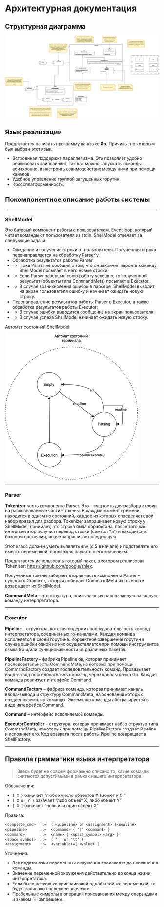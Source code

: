 # Архитектурная документация

## Структурная диаграмма

![structure](images/structure.png)

## Язык реализации

Предлагается написать программу на языке **Go**. Причины, по которым был выбран этот язык:
- Встроенная поддержка параллелизма. Это позволяет удобно реализовать пайплайнинг, так как можно запускать команды асинхронно, и настроить взаимодействие между ними при помощи каналов.
- Удобное управление группой запущенных горутин.
- Кроссплатформенность.


## Покомпонентное описание работы системы

---

### ShellModel 

Это базовый компонент работы с пользователем. Event loop, который читает команды от пользователя из stdin. ShellModel отвечает за следующие задачи:
- Ожидание и получение строки от пользователя. Полученная строка перенаправляется на обработку Parser’у.
- Обработка результатов работы Parser:
- - Пока Parser не сообщил о том, что он закончил парсить команду, ShellModel посылает в него новые строки.
- - Если Parser завершил свою работу успешно, то полученный результат (объекты типа CommandMeta) посылает в Executor.
- - В случае возникновения ошибок в парсере, ShellModel выводит на экран пользователя ошибку и начинает ожидать новую строку.
- Перенаправление результатов работы Parser в Executor, а также обработка результатов работы Executor:
- - В случае ошибки выводится сообщение на экран пользователя.
- - В случае успеха ShellModel начинает ожидать новую строку.

Автомат состояний ShellModel:

![state_machine](images/state_machine.png)

---

### Parser

**Tokenizer** часть компонента Parser. Это – сущность для разбора строки на распознаваемые части – токены. В каждый момент времени находится в одном из состояний, каждое из которых определяет свой набор правил для разбора. Tokenizer запрашивает новую строку у ShellModel; понимает, что строка была обработана, после того как интерпретатор получил перевод строки (символ ‘\n’) и находится в базовом состоянии, иначе запрашивает следующую.

Этот класс должен уметь выявлять env (с $ в начале) и подставлять его вместо переменной, продолжая парсить с его значением.

Предлагается использовать готовый пакет, в котором реализован Tokenizer: https://github.com/google/shlex.

Полученные токены забирает вторая часть компонента Parser – сущность Grammer, которая собирает CommandMeta из токенов и возвращает их ShellModel.

**CommandMeta** – это структура, описывающая распознанную валидную команду интерпретатора.

---

### Executor

**Pipeline** – структура, которая содержит последовательность команд интерпретатора, соединенных го-каналами. Каждая команда исполняется в своей горутине. Корректное завершение горутин в случае ошибки одной из них осуществляется при помощи инструментов языка Go и/или функциональности из различных пакетов.

**PipelineFactory** – фабрика Pipeline’ов, которая принимает последовательность CommandMeta, из которых при помощи CommandFactory создает последовательность команд. Провязывает ввод-вывод последовательных команд через каналы языка Go. Каждая команда реализует интерфейс Command.

**CommandFactory** – фабрика команда, которая принимает каналы ввода-вывода и структуру CommandMeta, на основании которых создает экземпляр команды. Экземпляр команды абстрагируется в виде интерфейса Command.

**Command** – интерфейс исполняемой команды.

**ExecutorController** – структура, которая принимает набор структур типа CommandMeta, из которых при помощи PipelineFactory создает Pipeline и исполняет его. Код возврата после работы Pipeline возвращает в ShellFactory.

---

## Правила грамматики языка интерпретатора

> Здесь будет не совсем формально описано то, какие команды считаются допустимыми в рамках нашего интерпретатора.

Обозначения:
- `{ X }`  означает “любое число объектов X (может и 0)”
- `( X or Y )` означает “либо объект X, либо объект Y”
- `[ X ]` означает “ноль или один объект X”

Правила:
```
<complete_cmd>  ::=  ( <pipeline> or <assignment> )<newline>
<pipeline>      ::=  <command> { '|' <command> }
<command>       ::=  <name> { <space_symbol> <arg> }
<space_symbol>  ::=  ( ‘ ’ or ‘\t’ )
<assignment>    ::=  <variable>=[ <value> ]
```

Уточнения:
- Все подстановки переменных окружения происходят до исполнения команды.
- Значение переменной окружения действительно до конца жизни интерпретатора.
- Если было несколько присваиваний одной и той же переменной, то будет записано последнее значение.
- Пробельные символы в операции присваивания между операндами и знаком ‘=’ запрещены.



